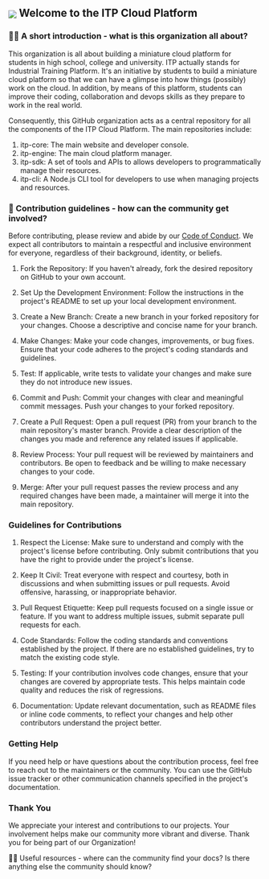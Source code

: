 

## <img align="center" src="https://avatars.githubusercontent.com/u/141418147?s=88&v=4"> Welcome to the ITP Cloud Platform


### 🙋‍♀️ A short introduction - what is this organization all about?

This organization is all about building a miniature cloud platform for students in high school, college and university.
ITP actually stands for Industrial Training Platform. It's an initiative by students to build a miniature cloud platform so that we 
can have a glimpse into how things (possibly) work on the cloud. In addition, by means of this platform, students can improve their
coding, collaboration and devops skills as they prepare to work in the real world.

Consequently, this GitHub organization acts as a central repository for all the components of the ITP Cloud Platform. The main repositories include:

1. itp-core: The main website and developer console.
2. itp-engine: The main cloud platform manager.
3. itp-sdk: A set of tools and APIs to allows developers to programmatically manage their resources. 
4. itp-cli: A Node.js CLI tool for developers to use when managing projects and resources.

### 🌈 Contribution guidelines - how can the community get involved?


Before contributing, please review and abide by our [Code of Conduct](link-to-code-of-conduct.md). We expect all contributors to maintain a respectful and inclusive environment for everyone, regardless of their background, identity, or beliefs.

1. Fork the Repository: If you haven't already, fork the desired repository on GitHub to your own account.

2. Set Up the Development Environment: Follow the instructions in the project's README to set up your local development environment.

3. Create a New Branch: Create a new branch in your forked repository for your changes. Choose a descriptive and concise name for your branch.

4. Make Changes: Make your code changes, improvements, or bug fixes. Ensure that your code adheres to the project's coding standards and guidelines.

5. Test: If applicable, write tests to validate your changes and make sure they do not introduce new issues.

6. Commit and Push: Commit your changes with clear and meaningful commit messages. Push your changes to your forked repository.

7. Create a Pull Request: Open a pull request (PR) from your branch to the main repository's master branch. Provide a clear description of the changes you made and reference any related issues if applicable.

8. Review Process: Your pull request will be reviewed by maintainers and contributors. Be open to feedback and be willing to make necessary changes to your code.

9. Merge: After your pull request passes the review process and any required changes have been made, a maintainer will merge it into the main repository.

### Guidelines for Contributions

1. Respect the License: Make sure to understand and comply with the project's license before contributing. Only submit contributions that you have the right to provide under the project's license.

2. Keep It Civil: Treat everyone with respect and courtesy, both in discussions and when submitting issues or pull requests. Avoid offensive, harassing, or inappropriate behavior.

3. Pull Request Etiquette: Keep pull requests focused on a single issue or feature. If you want to address multiple issues, submit separate pull requests for each.

4. Code Standards: Follow the coding standards and conventions established by the project. If there are no established guidelines, try to match the existing code style.

5. Testing: If your contribution involves code changes, ensure that your changes are covered by appropriate tests. This helps maintain code quality and reduces the risk of regressions.

6. Documentation: Update relevant documentation, such as README files or inline code comments, to reflect your changes and help other contributors understand the project better.

### Getting Help

If you need help or have questions about the contribution process, feel free to reach out to the maintainers or the community. You can use the GitHub issue tracker or other communication channels specified in the project's documentation.

### Thank You

We appreciate your interest and contributions to our projects. Your involvement helps make our community more vibrant and diverse. Thank you for being part of our Organization!

👩‍💻 Useful resources - where can the community find your docs? Is there anything else the community should know?

